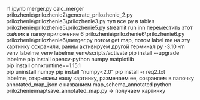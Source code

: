 r1.ipynb
merger.py
calc_merger
prilozhenie\prilozhenie2\generate_prilozhenie_2.py
prilozhenie\prilozhenie3\prilozhenie3.py
туп все py в tables
prilozhenie\prilozhenie5\prilozhenie5.py
streanlit run inn
переместить этот файлик в папку приложение 6
prilozhenie\prilozhenie6\prilozhenie6.py
prilozhenie\prilozhenie6\merger.py
потом get map, потом label me на эту картинку
сохранили, раним
активируем другой терминал
py -3.10 -m venv labelme_venv
labelme_venv/scripts/activate
pip install --upgrade labelme
pip install opencv-python numpy matplotlib  
pip install onnxruntime==1.15.1  
pip uninstall numpy 
 pip install "numpy<2.0"
pip install -r req2.txt  
labelme, открываем нашу картинку, размечаем ее, созраняем в папочку annotated_map_json с названием map_schema_annotated
python prilozhenie\map\save_annotated_map.py -> получаем картинку